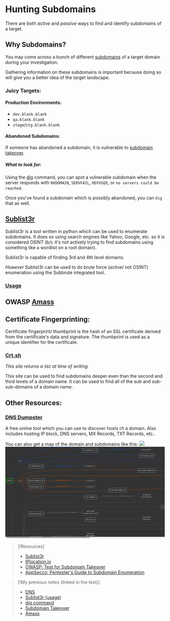 
# Hunting Subdomains
There are both *active* and *passive* ways to find and identify subdomains of a target.

## Why Subdomains?
You may come across a bunch of different [subdomains](/networking/DNS/DNS.md) of a target domain during your investigation.

Gathering information on these subdomains is important because doing so will give you a better idea of the target landscape.

### Juicy Targets:
#### Production Environments:
- `dev.blank.blank`
- `qa.blank.blank`
- `stage`/`stg.blank.blank`

#### Abandoned Subdomains:
If someone has abandoned a subdomain, it is vulnerable to [subdomain takeover](/cybersecurity/TTPs/subdomain-takeover.md).

##### What to look for:
Using the [dig](/CLI-tools/linux/dig.md) command, you can spot a vulnerable subdomain when the server responds with `NXDOMAIN`, `SERVFAIL`, `REFUSED`, or `no servers could be reached`.

Once you've found a subdomain which is possibly abandoned, you can `dig` that as well.

## [Sublist3r](https://www.kali.org/tools/sublist3r/)
Sublist3r is a tool written in python which can be used to enumerate subdomains. It does so using search engines like Yahoo, Google, etc. so it is considered OSINT (b/c it's not actively trying to find subdomains using something like a wordlist on a root domain).

Sublist3r is capable of finding 3rd and 4th level domains.

*However* Sublist3r can be used to do brute force (active/ not OSINT) enumeration using the Subbrute integrated tool.

### [Usage](/cybersecurity/tools/sublist3r.md)

## OWASP [Amass](/cybersecurity/tools/amass.md)

## Certificate Fingerprinting:
Certificate fingerprint/ thumbprint is the hash of an SSL certificate derived from the certificate's data and signature. The thumbprint is used as a unique identifier for the certificate.

### [Crt.sh](https://crt.sh)
*This site returns a `502` at time of writing*

This site can be used to find subdomains deeper even than the second and third levels of a domain name. It can be used to find all of the sub and sub-sub-domains of a domain name.

## Other Resources:
### [DNS Dumpster](https://dnsdumpster.com/)
A free online tool which you can use to discover hosts r/t a domain. Also includes hosting IP block, DNS servers, MX Records, TXT Records, etc.. 

You can also get a map of the domain and subdomains like this:
![](/nested-repos/PNPT-study-guide/PNPT-pics/hunting-subdomains-1.png)
![](/PNPT-pics/hunting-subdomains-1.png)

> [!Resources]
> - [Sublist3r](https://www.kali.org/tools/sublist3r/)
> - [IPlocation.io](https://iplocation.io/ssl-certificate-fingerprint)
> - [OWASP: Test for Subdomain Takeover](https://owasp.org/www-project-web-security-testing-guide/latest/4-Web_Application_Security_Testing/02-Configuration_and_Deployment_Management_Testing/10-Test_for_Subdomain_Takeover)
> - [AppSecco: Pentester's Guide to Subdomain Enumeration](https://blog.appsecco.com/a-penetration-testers-guide-to-sub-domain-enumeration-7d842d5570f6)

> [!My previous notes (linked in the text)]
> - [DNS](https://github.com/TrshPuppy/obsidian-notes/blob/main/networking/DNS/DNS.md)
> - [Sublist3r (usage)](https://github.com/TrshPuppy/obsidian-notes/blob/main/cybersecurity/tools/sublist3r.md)
> - [dig command](https://github.com/TrshPuppy/obsidian-notes/blob/main/CLI-tools/linux/dig.md)
> - [Subdomain Takeover](https://github.com/TrshPuppy/obsidian-notes/blob/main/cybersecurity/TTPs/subdomain-takeover.md)
> - [Amass](https://github.com/TrshPuppy/obsidian-notes/blob/main/cybersecurity/tools/amass.md)


